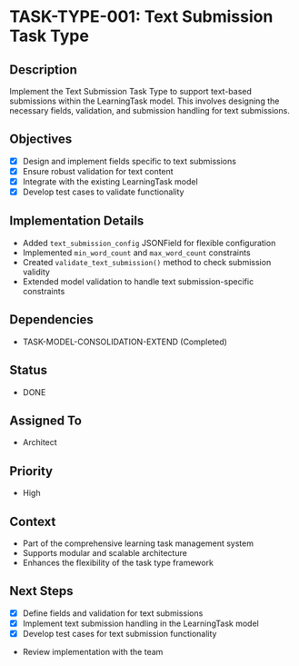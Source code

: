 # TASK-TYPE-001: Text Submission Task Type

## Description
Implement the Text Submission Task Type to support text-based submissions within the LearningTask model. This involves designing the necessary fields, validation, and submission handling for text submissions.

## Objectives
- [x] Design and implement fields specific to text submissions
- [x] Ensure robust validation for text content
- [x] Integrate with the existing LearningTask model
- [x] Develop test cases to validate functionality

## Implementation Details
- Added `text_submission_config` JSONField for flexible configuration
- Implemented `min_word_count` and `max_word_count` constraints
- Created `validate_text_submission()` method to check submission validity
- Extended model validation to handle text submission-specific constraints

## Dependencies
- TASK-MODEL-CONSOLIDATION-EXTEND (Completed)

## Status
- DONE

## Assigned To
- Architect

## Priority
- High

## Context
- Part of the comprehensive learning task management system
- Supports modular and scalable architecture
- Enhances the flexibility of the task type framework

## Next Steps
- [x] Define fields and validation for text submissions
- [x] Implement text submission handling in the LearningTask model
- [x] Develop test cases for text submission functionality
- Review implementation with the team
